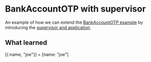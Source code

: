 # BankAccountOTP with supervisor

An example of how we can extend the [BankAccountOTP example](../bank_account_otp/) by introducing the [supervisor and application](https://elixir-lang.org/getting-started/mix-otp/supervisor-and-application.html).

## What learned

[{:name, "joe"}] = [name: "joe"]
